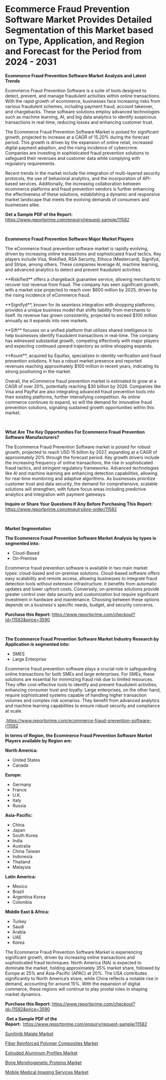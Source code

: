 <p><h1>Ecommerce Fraud Prevention Software Market Provides Detailed Segmentation of this Market based on Type, Application, and Region and Forecast for the Period from 2024 - 2031</h1></p><p><strong>Ecommerce Fraud Prevention Software Market Analysis and Latest Trends</strong></p>
<p><p>Ecommerce Fraud Prevention Software is a suite of tools designed to detect, prevent, and manage fraudulent activities within online transactions. With the rapid growth of ecommerce, businesses face increasing risks from various fraudulent schemes, including payment fraud, account takeover, and chargebacks. These software solutions employ advanced technologies such as machine learning, AI, and big data analytics to identify suspicious transactions in real-time, reducing losses and enhancing customer trust.</p><p>The Ecommerce Fraud Prevention Software Market is poised for significant growth, projected to increase at a CAGR of 15.20% during the forecast period. This growth is driven by the expansion of online retail, increased digital payment adoption, and the rising incidence of cybercrime. Companies are investing in sophisticated fraud prevention solutions to safeguard their revenues and customer data while complying with regulatory requirements.</p><p>Recent trends in the market include the integration of multi-layered security protocols, the use of behavioral analytics, and the incorporation of API-based services. Additionally, the increasing collaboration between ecommerce platforms and fraud prevention vendors is further enhancing the effectiveness of these solutions, establishing a dynamic and responsive market landscape that meets the evolving demands of consumers and businesses alike.</p></p>
<p><strong>Get a Sample PDF of the Report:&nbsp;</strong> <a href="https://www.reportprime.com/enquiry/request-sample/11582?utm_campaign=117&utm_medium=2&utm_source=Github&utm_content=ia&utm_term=02122024&utm_id=ecommerce-fraud-prevention-software">https://www.reportprime.com/enquiry/request-sample/11582</a></p>
<p>&nbsp;</p>
<p><strong>Ecommerce Fraud Prevention Software Major Market Players</strong></p>
<p><p>The eCommerce fraud prevention software market is rapidly evolving, driven by increasing online transactions and sophisticated fraud tactics. Key players include Visa, Riskified, RSA Security, Ethoca (Mastercard), Signifyd, and Stripe, among others. These companies leverage AI, machine learning, and advanced analytics to detect and prevent fraudulent activities.</p><p>**Riskified** offers a chargeback guarantee service, allowing merchants to recover lost revenue from fraud. The company has seen significant growth, with a market size projected to reach over $600 million by 2025, driven by the rising incidence of eCommerce fraud.</p><p>**Signifyd**, known for its seamless integration with shopping platforms, provides a unique business model that shifts liability from merchants to itself. Its revenue has grown consistently, projected to exceed $100 million annually as it expands into new markets.</p><p>**Sift** focuses on a unified platform that utilizes shared intelligence to help businesses identify fraudulent transactions in real-time. The company has witnessed substantial growth, competing effectively with major players and expecting continued upward trajectory as online shopping expands.</p><p>**Kount**, acquired by Equifax, specializes in identity verification and fraud prevention solutions. It has a robust market presence and reported revenues reaching approximately $100 million in recent years, indicating its strong positioning in the market.</p><p>Overall, the eCommerce fraud prevention market is estimated to grow at a CAGR of over 20%, potentially reaching $30 billion by 2026. Companies like Visa and PayPal are also integrating advanced fraud prevention tools into their existing platforms, further intensifying competition. As online commerce continues to expand, so will the demand for innovative fraud prevention solutions, signaling sustained growth opportunities within this market.</p></p>
<p>&nbsp;</p>
<p><strong>What Are The Key Opportunities For Ecommerce Fraud Prevention Software Manufacturers?</strong></p>
<p><p>The Ecommerce Fraud Prevention Software market is poised for robust growth, projected to reach USD 15 billion by 2027, expanding at a CAGR of approximately 20% through the forecast period. Key growth drivers include the increasing frequency of online transactions, the rise in sophisticated fraud tactics, and stringent regulatory frameworks. Advanced technologies like AI and machine learning are enhancing detection capabilities, allowing for real-time monitoring and adaptive algorithms. As businesses prioritize customer trust and data security, the demand for comprehensive, scalable solutions will strengthen, with future focus areas including predictive analytics and integration with payment gateways.</p></p>
<p><strong>Inquire or Share Your Questions If Any Before Purchasing This Report:</strong> <a href="https://www.reportprime.com/enquiry/pre-order/11582?utm_campaign=117&utm_medium=2&utm_source=Github&utm_content=ia&utm_term=02122024&utm_id=ecommerce-fraud-prevention-software">https://www.reportprime.com/enquiry/pre-order/11582</a></p>
<p>&nbsp;</p>
<p><strong>Market Segmentation</strong></p>
<p><strong>The Ecommerce Fraud Prevention Software Market Analysis by types is segmented into:</strong></p>
<p><ul><li>Cloud-Based</li><li>On-Premise</li></ul></p>
<p><p>Ecommerce fraud prevention software is available in two main market types: cloud-based and on-premise solutions. Cloud-based software offers easy scalability and remote access, allowing businesses to integrate fraud detection tools without extensive infrastructure. It benefits from automatic updates and lower upfront costs. Conversely, on-premise solutions provide greater control over data security and customization but require significant investment in hardware and maintenance. Choosing between these options depends on a business's specific needs, budget, and security concerns.</p></p>
<p><strong>Purchase this Report:&nbsp;</strong><a href="https://www.reportprime.com/checkout?id=11582&price=3590&utm_campaign=117&utm_medium=2&utm_source=Github&utm_content=ia&utm_term=02122024&utm_id=ecommerce-fraud-prevention-software">https://www.reportprime.com/checkout?id=11582&price=3590</a></p>
<p>&nbsp;</p>
<p><strong>The Ecommerce Fraud Prevention Software Market Industry Research by Application is segmented into:</strong></p>
<p><ul><li>SMES</li><li>Large Enterprise</li></ul></p>
<p><p>Ecommerce fraud prevention software plays a crucial role in safeguarding online transactions for both SMEs and large enterprises. For SMEs, these solutions are essential for minimizing fraud risk due to limited resources. They offer cost-effective tools to identify and prevent fraudulent activities, enhancing consumer trust and loyalty. Large enterprises, on the other hand, require sophisticated systems capable of handling higher transaction volumes and complex risk scenarios. They benefit from advanced analytics and machine learning capabilities to ensure robust security and compliance at scale.</p></p>
<p><a href="https://www.reportprime.com/ecommerce-fraud-prevention-software-r11582?utm_campaign=117&utm_medium=2&utm_source=Github&utm_content=ia&utm_term=02122024&utm_id=ecommerce-fraud-prevention-software">&nbsp;https://www.reportprime.com/ecommerce-fraud-prevention-software-r11582</a></p>
<p><strong>In terms of Region, the Ecommerce Fraud Prevention Software Market Players available by Region are:</strong></p>
<p>
    <p> <strong> North America: </strong>
        <ul>
            <li>United States</li>
            <li>Canada</li>
        </ul>
        </p> 
    <p> <strong> Europe: </strong>
        <ul>
            <li>Germany</li>
            <li>France</li>
            <li>U.K.</li>
            <li>Italy</li>
            <li>Russia</li>
        </ul>
        </p> 
    <p> <strong> Asia-Pacific: </strong>
        <ul>
            <li>China</li>
            <li>Japan</li>
            <li>South Korea</li>
            <li>India</li>
            <li>Australia</li>
            <li>China Taiwan</li>
            <li>Indonesia</li>
            <li>Thailand</li>
            <li>Malaysia</li>
        </ul>
        </p> 
    <p> <strong> Latin America: </strong>
        <ul>
            <li>Mexico</li>
            <li>Brazil</li>
            <li>Argentina Korea</li>
            <li>Colombia</li>
        </ul>
        </p> 
    <p> <strong> Middle East & Africa: </strong>
        <ul>
            <li>Turkey</li>
            <li>Saudi</li>
            <li>Arabia</li>
            <li>UAE</li>
            <li>Korea</li>
        </ul>
    </p>
    </p>
<p><p>The Ecommerce Fraud Prevention Software Market is experiencing significant growth, driven by increasing online transactions and sophisticated fraud techniques. North America (NA) is expected to dominate the market, holding approximately 35% market share, followed by Europe at 25% and Asia-Pacific (APAC) at 20%. The USA contributes significantly to North America’s share, while China reflects a notable rise in demand, accounting for around 15%. With the expansion of digital commerce, these regions will continue to play pivotal roles in shaping market dynamics.</p></p>
<p><strong>Purchase this Report: </strong><a href="https://www.reportprime.com/checkout?id=11582&price=3590&utm_campaign=117&utm_medium=2&utm_source=Github&utm_content=ia&utm_term=02122024&utm_id=ecommerce-fraud-prevention-software">https://www.reportprime.com/checkout?id=11582&price=3590</a></p>
<p>&nbsp;<strong>Get a Sample PDF of the Report:&nbsp;&nbsp;</strong><a href="https://www.reportprime.com/enquiry/request-sample/11582?utm_campaign=117&utm_medium=2&utm_source=Github&utm_content=ia&utm_term=02122024&utm_id=ecommerce-fraud-prevention-software">https://www.reportprime.com/enquiry/request-sample/11582</a></p>
<p><strong></strong></p>
<p><p><a href="https://www.linkedin.com/pulse/research-examination-onthe-sunitinib-malate-marketsize-share-cfmtc?utm_campaign=117&utm_medium=2&utm_source=Github&utm_content=ia&utm_term=02122024&utm_id=ecommerce-fraud-prevention-software">Sunitinib Malate Market</a></p><p><a href="https://issuu.com/reportprime-2/docs/fiber-reinforced-polymer-composites-market-size-20?utm_campaign=117&utm_medium=2&utm_source=Github&utm_content=ia&utm_term=02122024&utm_id=ecommerce-fraud-prevention-software">Fiber Reinforced Polymer Composites Market</a></p><p><a href="https://issuu.com/reportprime-2/docs/extruded-aluminum-profiles-market-size-2030.pptx?utm_campaign=117&utm_medium=2&utm_source=Github&utm_content=ia&utm_term=02122024&utm_id=ecommerce-fraud-prevention-software">Extruded Aluminum Profiles Market</a></p><p><a href="https://www.linkedin.com/pulse/comprehensive-bone-morphogenetic-proteins-report-industry-analysis-rrvkc?utm_campaign=117&utm_medium=2&utm_source=Github&utm_content=ia&utm_term=02122024&utm_id=ecommerce-fraud-prevention-software">Bone Morphogenetic Proteins Market</a></p><p><a href="https://github.com/AlisaRowe24/Market-Research-Report-List-1/blob/main/mobile-medical-imaging-services-market.md?utm_campaign=117&utm_medium=2&utm_source=Github&utm_content=ia&utm_term=02122024&utm_id=ecommerce-fraud-prevention-software">Mobile Medical Imaging Services Market</a></p></p>